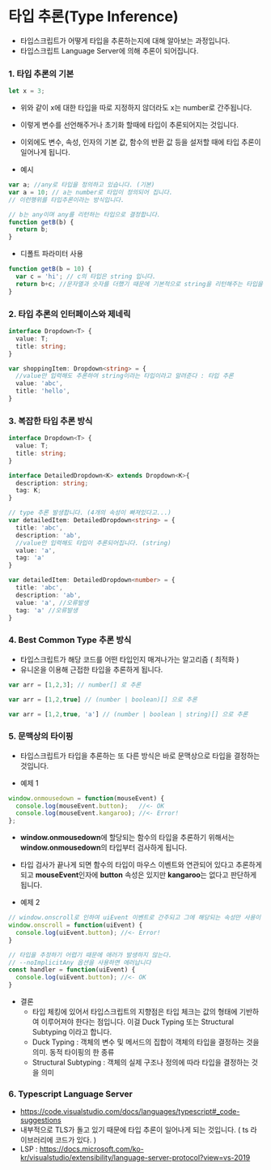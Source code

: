 # 타입 추론(Type Inference)

- 타입스크립트가 어떻게 타입을 추론하는지에 대해 알아보는 과정입니다.
- 타입스크립트 Language Server에 의해 추론이 되어집니다.



### 1. 타입 추론의 기본

```javascript
let x = 3;
```

- 위와 같이 x에 대한 타입을 따로 지정하지 않더라도 x는 number로 간주됩니다. 
- 이렇게 변수를 선언해주거나 초기화 할때에 타입이 추론되어지는 것입니다. 
- 이외에도 변수, 속성, 인자의 기본 값, 함수의 반환 값 등을 설저할 때에 타입 추론이 일어나게 됩니다.



- 예시

```typescript
var a; //any로 타입을 정의하고 있습니다. (기본)
var a = 10; // a는 number로 타입이 정의되어 집니다.
// 이런행위를 타입추론이라는 방식입니다.

// b는 any이며 any를 리턴하는 타입으로 결정합니다.
function getB(b) {
  return b;
}
```

- 디폴트 파라미터 사용

```typescript
function getB(b = 10) {
  var c = 'hi'; // c의 타입은 string 입니다.
  return b+c; //문자열과 숫자를 더했기 때문에 기본적으로 string을 리턴해주는 타입을 설정하게 됩니다.
}
```



### 2. 타입 추론의 인터페이스와 제네릭

```typescript
interface Dropdown<T> {
  value: T;
  title: string;
}

var shoppingItem: Dropdown<string> = {
  //value만 입력해도 추론하여 string이라는 타입이라고 알려준다 : 타입 추론
  value: 'abc',
  title: 'hello',
}
```



### 3. 복잡한 타입 추론 방식

```typescript
interface Dropdown<T> {
  value: T;
  title: string;
}

interface DetailedDropdown<K> extends Dropdown<K>{
  description: string;
  tag: K;
}

// type 추론 발생합니다. (4개의 속성이 빠져있다고...)
var detailedItem: DetailedDropdown<string> = {
  title: 'abc',
  description: 'ab',
  //value만 입력해도 타입이 추론되어집니다. (string)
  value: 'a',
  tag: 'a'
}

var detailedItem: DetailedDropdown<number> = {
  title: 'abc',
  description: 'ab',
  value: 'a', //오류발생
  tag: 'a' //오류발생
}
```



### 4. Best Common Type 추론 방식

- 타입스크립트가 해당 코드를 어떤 타입인지 매겨나가는 알고리즘 ( 최적화 )
- 유니온을 이용해 근접한 타입을 추론하게 됩니다.

```typescript
var arr = [1,2,3]; // number[] 로 추론

var arr = [1,2,true] // (number | boolean)[] 으로 추론

var arr = [1,2,true, 'a'] // (number | boolean | string)[] 으로 추론
```



### 5. 문맥상의 타이핑

- 타입스크립트가 타입을 추론하는 또 다른 방식은 바로 문맥상으로 타입을 결정하는 것입니다.



- 예제 1

```typescript
window.onmousedown = function(mouseEvent) {
  console.log(mouseEvent.button);   //<- OK
  console.log(mouseEvent.kangaroo); //<- Error!
};
```

- **window.onmousedown**에 할당되는 함수의 타입을 추론하기 위해서는 **window.onmousedown**의 타입부터 검사하게 됩니다.
- 타입 검사가 끝나게 되면 함수의 타입이 마우스 이벤트와 연관되어 있다고 추론하게 되고 **mouseEvent**인자에 **button** 속성은 있지만 **kangaroo**는 없다고 판단하게 됩니다.



- 예제 2

```typescript
// window.onscroll로 인하여 uiEvent 이벤트로 간주되고 그에 해당되는 속성만 사용이 가능합니다.
window.onscroll = function(uiEvent) {
  console.log(uiEvent.button); //<- Error!
}

// 타입을 추정하기 어렵기 때문에 애러가 발생하지 않는다.
// --noImplicitAny 옵션을 사용하면 에러납니다
const handler = function(uiEvent) {
  console.log(uiEvent.button); //<- OK
}
```



- 결론
  - 타입 체킹에 있어서 타입스크립트의 지향점은 타입 체크는 값의 형태에 기반하여 이루어져야 한다는 점입니다. 이걸 Duck Typing 또는 Structural Subtyping 이라고 합니다.
  - Duck Typing : 객체의 변수 및 메서드의 집합이 객체의 타입을 결정하는 것을 의미. 동적 타이핑의 한 종류 
  - Structural Subtyping : 객체의 실제 구조나 정의에 따라 타입을 결정하는 것을 의미



### 6. Typescript Language Server

- https://code.visualstudio.com/docs/languages/typescript#_code-suggestions
- 내부적으로 TLS가 돌고 있기 때문에 타입 추론이 일어나게 되는 것입니다. ( ts 라이브러리에 코드가 있다. )
- LSP : https://docs.microsoft.com/ko-kr/visualstudio/extensibility/language-server-protocol?view=vs-2019

